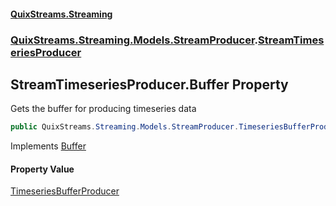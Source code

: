 #### [QuixStreams.Streaming](index.md 'index')
### [QuixStreams.Streaming.Models.StreamProducer](QuixStreams.Streaming.Models.StreamProducer.md 'QuixStreams.Streaming.Models.StreamProducer').[StreamTimeseriesProducer](StreamTimeseriesProducer.md 'QuixStreams.Streaming.Models.StreamProducer.StreamTimeseriesProducer')

## StreamTimeseriesProducer.Buffer Property

Gets the buffer for producing timeseries data

```csharp
public QuixStreams.Streaming.Models.StreamProducer.TimeseriesBufferProducer Buffer { get; }
```

Implements [Buffer](IStreamTimeseriesProducer.Buffer.md 'QuixStreams.Streaming.Models.StreamProducer.IStreamTimeseriesProducer.Buffer')

#### Property Value
[TimeseriesBufferProducer](TimeseriesBufferProducer.md 'QuixStreams.Streaming.Models.StreamProducer.TimeseriesBufferProducer')